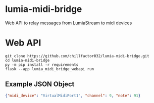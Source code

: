 # lumia-midi-bridge
Web API to relay messages from LumiaStream to midi devices

# Web API 
```
git clone https://github.com/chillfactor032/lumia-midi-bridge.git
cd lumia-midi-bridge
py -m pip install -r requirements
flask --app lumia_midi_bridge_webapi run
```

## Example JSON Object

```JSON
{"midi_device": "VirtualMidiPort1", "channel": 9, "note": 91}
```
